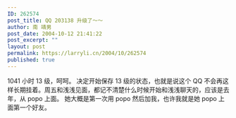 ```yaml
---
ID: 262574
post_title: QQ 203138 升级了～～
author: 南 靖男
post_date: 2004-10-12 21:41:22
post_excerpt: ""
layout: post
permalink: https://larryli.cn/2004/10/262574
published: true
---
```

1041 小时 13 级，呵呵。
决定开始保存 13 级的状态，也就是说这个 QQ 不会再这样长期挂着。<!--more-->周五和浅浅见面，都记不清楚什么时候开始和浅浅聊天的，应该是去年，从 popo 上面。
她大概是第一次用 popo 然后加我，也许我就是她 popo 上面第一个好友。